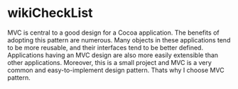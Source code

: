# wikiCheckList

MVC is central to a good design for a Cocoa application. The benefits of adopting this pattern are numerous. Many objects in these applications tend to be more reusable, and their interfaces tend to be better defined. Applications having an MVC design are also more easily extensible than other applications. Moreover, this is a small project and MVC is a very common and easy-to-implement design pattern. Thats why I choose MVC pattern.
